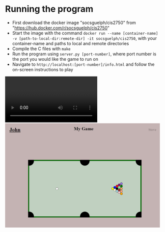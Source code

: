 # Running the program
 - First download the docker image "socsguelph/cis2750" from "https://hub.docker.com/r/socsguelph/cis2750"
 - Start the image with the command ```docker run --name [container-name] -v [path-to-local-dir:remote-dir] -it socsguelph/cis2750```, with your container-name and paths to local and remote directories
 - Compile the C files with ```make```
 - Run the program using ```server.py [port-number]```, where port number is the port you would like the game to run on
 - Navigate to ```http://localhost:[port-number]/info.html``` and follow the on-screen instructions to play

<video controls src="lib/PoolExample.mp4" title="Pool Game Example"></video>
 ![alt text](lib/image.png)
